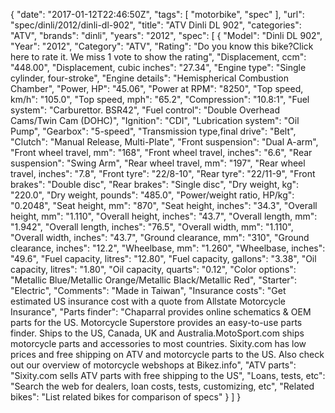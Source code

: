 {
    "date": "2017-01-12T22:46:50Z",
    "tags": [
        "motorbike",
        "spec"
    ],
    "url": "spec\/dinli\/2012\/dinli-dl-902",
    "title": "ATV Dinli DL 902",
    "categories": "ATV",
    "brands": "dinli",
    "years": "2012",
    "spec": [
        {
            "Model": "Dinli DL 902",
            "Year": "2012",
            "Category": "ATV",
            "Rating": "Do you know this bike?Click here to rate it. We miss 1 vote to show the rating",
            "Displacement, ccm": "448.00",
            "Displacement, cubic inches": "27.34",
            "Engine type": "Single cylinder, four-stroke",
            "Engine details": "Hemispherical Combustion Chamber",
            "Power, HP": "45.06",
            "Power at RPM": "8250",
            "Top speed, km\/h": "105.0",
            "Top speed, mph": "65.2",
            "Compression": "10.8:1",
            "Fuel system": "Carburettor. BSR42",
            "Fuel control": "Double Overhead Cams\/Twin Cam (DOHC)",
            "Ignition": "CDI",
            "Lubrication system": "Oil Pump",
            "Gearbox": "5-speed",
            "Transmission type,final drive": "Belt",
            "Clutch": "Manual Release, Multi-Plate",
            "Front suspension": "Dual A-arm",
            "Front wheel travel, mm": "168",
            "Front wheel travel, inches": "6.6",
            "Rear suspension": "Swing Arm",
            "Rear wheel travel, mm": "197",
            "Rear wheel travel, inches": "7.8",
            "Front tyre": "22\/8-10",
            "Rear tyre": "22\/11-9",
            "Front brakes": "Double disc",
            "Rear brakes": "Single disc",
            "Dry weight, kg": "220.0",
            "Dry weight, pounds": "485.0",
            "Power\/weight ratio, HP\/kg": "0.2048",
            "Seat height, mm": "870",
            "Seat height, inches": "34.3",
            "Overall height, mm": "1.110",
            "Overall height, inches": "43.7",
            "Overall length, mm": "1.942",
            "Overall length, inches": "76.5",
            "Overall width, mm": "1.110",
            "Overall width, inches": "43.7",
            "Ground clearance, mm": "310",
            "Ground clearance, inches": "12.2",
            "Wheelbase, mm": "1.260",
            "Wheelbase, inches": "49.6",
            "Fuel capacity, litres": "12.80",
            "Fuel capacity, gallons": "3.38",
            "Oil capacity, litres": "1.80",
            "Oil capacity, quarts": "0.12",
            "Color options": "Metallic Blue\/Metallic Orange\/Metallic Black\/Metallic Red",
            "Starter": "Electric",
            "Comments": "Made in Taiwan",
            "Insurance costs": "Get estimated US insurance cost with a quote from Allstate Motorcycle Insurance",
            "Parts finder": "Chaparral provides online schematics & OEM parts for the US.   Motorcycle Superstore provides an easy-to-use parts finder. Ships to the US, Canada, UK and Australia.MotoSport.com ships motorcycle parts and accessories to most countries.    Sixity.com has low prices and free shipping on ATV and motorcycle parts to the US. Also check out our overview of motorcycle webshops at Bikez.info",
            "ATV parts": "Sixity.com sells ATV parts with free shipping to the US",
            "Loans, tests, etc": "Search the web for dealers, loan costs, tests, customizing, etc",
            "Related bikes": "List related bikes for comparison of specs"
        }
    ]
}